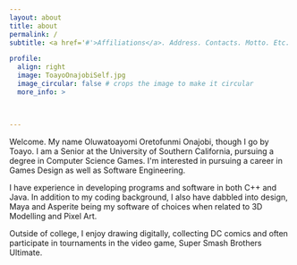 ```yaml
---
layout: about
title: about
permalink: /
subtitle: <a href='#'>Affiliations</a>. Address. Contacts. Motto. Etc.

profile:
  align: right
  image: ToayoOnajobiSelf.jpg
  image_circular: false # crops the image to make it circular
  more_info: >
    


---
```


Welcome. My name Oluwatoayomi Oretofunmi Onajobi, though I go by Toayo. I am a Senior at the University of Southern California, pursuing a degree in Computer Science Games. I'm interested in pursuing a career in Games Design as well as Software Engineering.  

I have experience in developing programs and software in both C++ and Java. In addition to my coding background, I also have dabbled into design, Maya and Asperite being my software of choices when related to 3D Modelling and Pixel Art. 

Outside of college, I enjoy drawing digitally, collecting DC comics and often participate in tournaments in the video game, Super Smash Brothers Ultimate.